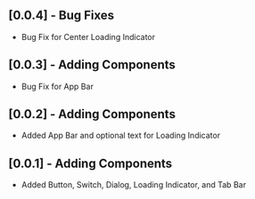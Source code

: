 ## [0.0.4] - Bug Fixes

* Bug Fix for Center Loading Indicator

## [0.0.3] - Adding Components

* Bug Fix for App Bar

## [0.0.2] - Adding Components

* Added App Bar and optional text for Loading Indicator

## [0.0.1] - Adding Components

* Added Button, Switch, Dialog, Loading Indicator, and Tab Bar
